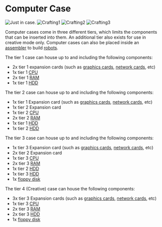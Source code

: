 # Computer Case

![Just in case.](oredict:oc:case1)
![Crafting1](img/case1.png)
![Crafting2](img/case2.png)
![Crafting3](img/case3.png)

Computer cases come in three different tiers, which limits the components that can be inserted into them. An additional tier also exists for use in creative mode only. Computer cases can also be placed inside an [assembler](assembler.md) to build [robots](robot.md).

The tier 1 case can house up to and including the following components:
- 2x tier 1 expansion cards (such as [graphics cards](../item/graphicsCard1.md), [network cards](../item/lanCard.md), etc)
- 1x tier 1 [CPU](../item/cpu1.md)
- 2x tier 1 [RAM](../item/ram1.md)
- 1x tier 1 [HDD](../item/hdd1.md)

The tier 2 case can house up to and including the following components:
- 1x tier 1 Expansion card (such as [graphics cards](../item/graphicsCard1.md), [network cards](../item/lanCard.md), etc)
- 1x tier 2 Expansion card
- 1x tier 2 [CPU](../item/cpu2.md)
- 2x tier 2 [RAM](../item/ram3.md)
- 1x tier 1 [HDD](../item/hdd1.md)
- 1x tier 2 [HDD](../item/hdd2.md)

The tier 3 case can house up to and including the following components:
- 1x tier 3 Expansion card (such as [graphics cards](../item/graphicsCard1.md), [network cards](../item/lanCard.md), etc)
- 2x tier 2 Expansion card
- 1x tier 3 [CPU](../item/cpu3.md)
- 2x tier 3 [RAM](../item/ram5.md)
- 1x tier 2 [HDD](../item/hdd2.md)
- 1x tier 3 [HDD](../item/hdd3.md)
- 1x [floppy disk](../item/floppy.md)

The tier 4 (Creative) case can house the following components:
- 3x tier 3 Expansion cards (such as [graphics cards](../item/graphicsCard1.md), [network cards](../item/lanCard.md), etc)
- 1x tier 3 [CPU](../item/cpu3.md)
- 2x tier 3 [RAM](../item/ram5.md)
- 2x tier 3 [HDD](../item/hdd3.md)
- 1x [floppy disk](../item/floppy.md)